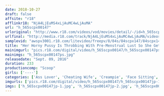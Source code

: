 ```yaml
---
date: 2018-10-27
draft: false
affsite: "r18"
afflinkr18: "NjA4LjEuMS4xLjAuMC4wLjAuMA"
url: "h_565scpx00147"
urloriginal: "http://www.r18.com/videos/vod/movies/detail/-/id=h_565scpx00147"
urlfinal: "http://media.r18.com/track/NjA4LjEuMS4xLjAuMC4wLjAuMA/videos/vod/movies/detail/-/id=h_565scpx00147"
samplevid: "awspv3001.r18.com/litevideo/freepv/8/84s/84scpx147/84scpx147_dmb_w.mp4"
title: "Her Horny Pussy Is Throbbing With Pre-Menstrual Lust So She Gets Some Face Sitting Action On An Accident Victim! And It's Still Not Enough So I Went After My Brother's Girlfriend And Showed Her My Erect Cock To See If I Could Fuck Her?"
mainimgurl: "pics.r18.com/digital/video/h_565scpx00147/h_565scpx00147ps.jpg"
mainimgs: "h_565scpx00147ps.jpg"
releasedate: "Sept. 09, 2016"
duration: 233
productioncomp: "Scoop"
girls: ['----']
categories: ['Ass Lover', 'Cheating Wife', 'Creampie', 'Face Sitting', 'Hi-Def']
imgurls: ['pics.r18.com/digital/video/h_565scpx00147/h_565scpx00147jp-1.jpg', 'pics.r18.com/digital/video/h_565scpx00147/h_565scpx00147jp-2.jpg', 'pics.r18.com/digital/video/h_565scpx00147/h_565scpx00147jp-3.jpg', 'pics.r18.com/digital/video/h_565scpx00147/h_565scpx00147jp-4.jpg', 'pics.r18.com/digital/video/h_565scpx00147/h_565scpx00147jp-5.jpg', 'pics.r18.com/digital/video/h_565scpx00147/h_565scpx00147jp-6.jpg', 'pics.r18.com/digital/video/h_565scpx00147/h_565scpx00147jp-7.jpg', 'pics.r18.com/digital/video/h_565scpx00147/h_565scpx00147jp-8.jpg', 'pics.r18.com/digital/video/h_565scpx00147/h_565scpx00147jp-9.jpg', 'pics.r18.com/digital/video/h_565scpx00147/h_565scpx00147jp-10.jpg', 'pics.r18.com/digital/video/h_565scpx00147/h_565scpx00147jp-11.jpg', 'pics.r18.com/digital/video/h_565scpx00147/h_565scpx00147jp-12.jpg', 'pics.r18.com/digital/video/h_565scpx00147/h_565scpx00147jp-13.jpg', 'pics.r18.com/digital/video/h_565scpx00147/h_565scpx00147jp-14.jpg', 'pics.r18.com/digital/video/h_565scpx00147/h_565scpx00147jp-15.jpg', 'pics.r18.com/digital/video/h_565scpx00147/h_565scpx00147jp-16.jpg', 'pics.r18.com/digital/video/h_565scpx00147/h_565scpx00147jp-17.jpg', 'pics.r18.com/digital/video/h_565scpx00147/h_565scpx00147jp-18.jpg', 'pics.r18.com/digital/video/h_565scpx00147/h_565scpx00147jp-19.jpg', 'pics.r18.com/digital/video/h_565scpx00147/h_565scpx00147jp-20.jpg']
imgs: ['h_565scpx00147jp-1.jpg', 'h_565scpx00147jp-2.jpg', 'h_565scpx00147jp-3.jpg', 'h_565scpx00147jp-4.jpg', 'h_565scpx00147jp-5.jpg', 'h_565scpx00147jp-6.jpg', 'h_565scpx00147jp-7.jpg', 'h_565scpx00147jp-8.jpg', 'h_565scpx00147jp-9.jpg', 'h_565scpx00147jp-10.jpg', 'h_565scpx00147jp-11.jpg', 'h_565scpx00147jp-12.jpg', 'h_565scpx00147jp-13.jpg', 'h_565scpx00147jp-14.jpg', 'h_565scpx00147jp-15.jpg', 'h_565scpx00147jp-16.jpg', 'h_565scpx00147jp-17.jpg', 'h_565scpx00147jp-18.jpg', 'h_565scpx00147jp-19.jpg', 'h_565scpx00147jp-20.jpg']
---
```

